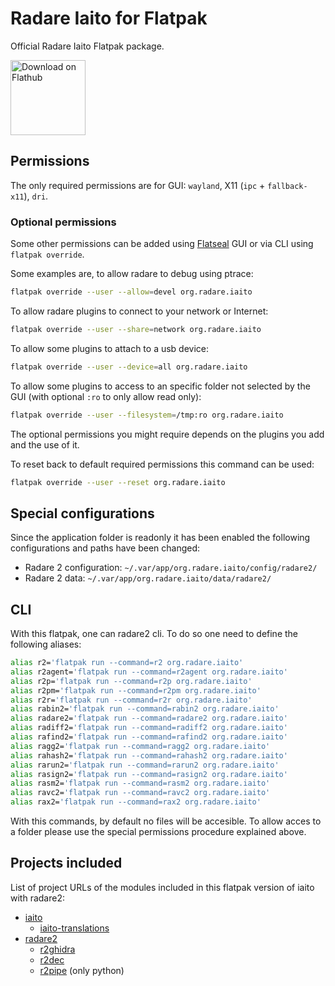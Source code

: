 # Radare Iaito for Flatpak

Official Radare Iaito Flatpak package.

<a href='https://flathub.org/apps/details/org.radare.iaito'><img width='120' alt='Download on Flathub' src='https://flathub.org/assets/badges/flathub-badge-en.png'/></a>

## Permissions

The only required permissions are for GUI: `wayland`, X11 (`ipc` + `fallback-x11`), `dri`.

### Optional permissions

Some other permissions can be added using [Flatseal](https://flathub.org/apps/details/com.github.tchx84.Flatseal) GUI or via CLI using `flatpak override`.

Some examples are, to allow radare to debug using ptrace:
```sh
flatpak override --user --allow=devel org.radare.iaito
```

To allow radare plugins to connect to your network or Internet:
```sh
flatpak override --user --share=network org.radare.iaito
```

To allow some plugins to attach to a usb device:
```sh
flatpak override --user --device=all org.radare.iaito
```

To allow some plugins to access to an specific folder not selected by the GUI (with optional `:ro` to only allow read only):
```sh
flatpak override --user --filesystem=/tmp:ro org.radare.iaito
```

The optional permissions you might require depends on the plugins you add and the use of it.

To reset back to default required permissions this command can be used:
```sh
flatpak override --user --reset org.radare.iaito
```

## Special configurations

Since the application folder is readonly it has been enabled the following configurations and paths have been changed:

- Radare 2 configuration: `~/.var/app/org.radare.iaito/config/radare2/`
- Radare 2 data: `~/.var/app/org.radare.iaito/data/radare2/`

## CLI

With this flatpak, one can radare2 cli.
To do so one need to define the following aliases:
```sh
alias r2='flatpak run --command=r2 org.radare.iaito'
alias r2agent='flatpak run --command=r2agent org.radare.iaito'
alias r2p='flatpak run --command=r2p org.radare.iaito'
alias r2pm='flatpak run --command=r2pm org.radare.iaito'
alias r2r='flatpak run --command=r2r org.radare.iaito'
alias rabin2='flatpak run --command=rabin2 org.radare.iaito'
alias radare2='flatpak run --command=radare2 org.radare.iaito'
alias radiff2='flatpak run --command=radiff2 org.radare.iaito'
alias rafind2='flatpak run --command=rafind2 org.radare.iaito'
alias ragg2='flatpak run --command=ragg2 org.radare.iaito'
alias rahash2='flatpak run --command=rahash2 org.radare.iaito'
alias rarun2='flatpak run --command=rarun2 org.radare.iaito'
alias rasign2='flatpak run --command=rasign2 org.radare.iaito'
alias rasm2='flatpak run --command=rasm2 org.radare.iaito'
alias ravc2='flatpak run --command=ravc2 org.radare.iaito'
alias rax2='flatpak run --command=rax2 org.radare.iaito'
```

With this commands, by default no files will be accesible.
To allow acces to a folder please use the special permissions procedure explained above.

## Projects included

List of project URLs of the modules included in this flatpak version of iaito with radare2:

- [iaito](https://github.com/radareorg/iaito)
  - [iaito-translations](https://github.com/radareorg/iaito-translations)
- [radare2](https://github.com/radareorg/radare2)
  - [r2ghidra](https://github.com/radareorg/r2ghidra)
  - [r2dec](https://github.com/wargio/r2dec-js)
  - [r2pipe](https://github.com/radareorg/radare2-r2pipe) (only python)
